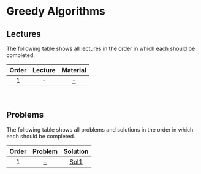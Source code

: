 # Greedy Algorithms

## Lectures

The following table shows all lectures in the order in which each should be completed.

| Order | Lecture | Material |
|:---:|:---:|:---:|
| 1 | - | [-]() |
<br>

## Problems

The following table shows all problems and solutions in the order in which each should be completed.

| Order | Problem | Solution |
|:---:|:---:|:---:|
| 1 | [-]() | [Sol1]() |